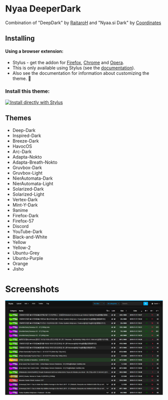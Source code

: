 # Nyaa DeeperDark
 Combination of "DeepDark" by [RaitaroH](https://github.com/RaitaroH) and "Nyaa.si Dark" by [Coordinates](https://userstyles.org/users/195342)
 
 ## Installing

#### Using a browser extension:
* Stylus - get the addon for [Firefox](https://addons.mozilla.org/en-US/firefox/addon/styl-us/), [Chrome](https://chrome.google.com/webstore/detail/stylus/clngdbkpkpeebahjckkjfobafhncgmne) and [Opera](https://addons.opera.com/en-gb/extensions/details/stylus/).
* This is only available using Stylus (see the [documentation](https://github.com/openstyles/stylus/wiki/Usercss)).
* Also see the documentation for information about customizing the theme. :tada:

### Install this theme:
[![Install directly with Stylus](https://img.shields.io/badge/Install%20directly%20with-Stylus-3daee9.svg?longCache=true&style=for-the-badge)](https://raw.githubusercontent.com/GrimmDeth/Nyaa-DeeperDark/master/NyaaDeeperDark.user.css)

## Themes

- Deep-Dark
- Inspired-Dark
- Breeze-Dark
- HavocOS
- Arc-Dark
- Adapta-Nokto
- Adapta-Breath-Nokto
- Gruvbox-Dark
- Gruvbox-Light
- NierAutomata-Dark
- NierAutomata-Light
- Solarized-Dark
- Solarized-Light
- Vertex-Dark
- Mint-Y-Dark
- 9anime
- Firefox-Dark
- Firefox-57
- Discord
- YouTube-Dark
- Black-and-White
- Yellow
- Yellow-2
- Ubuntu-Grey
- Ubuntu-Purple
- Orange
- Jisho

# Screenshots

![alt tag](./Images/img1.png)